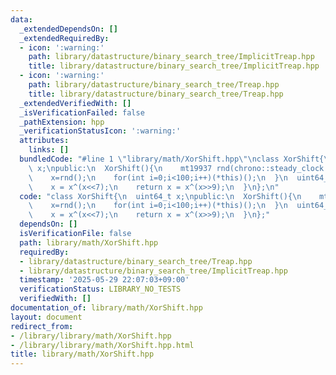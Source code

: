 ```yaml
---
data:
  _extendedDependsOn: []
  _extendedRequiredBy:
  - icon: ':warning:'
    path: library/datastructure/binary_search_tree/ImplicitTreap.hpp
    title: library/datastructure/binary_search_tree/ImplicitTreap.hpp
  - icon: ':warning:'
    path: library/datastructure/binary_search_tree/Treap.hpp
    title: library/datastructure/binary_search_tree/Treap.hpp
  _extendedVerifiedWith: []
  _isVerificationFailed: false
  _pathExtension: hpp
  _verificationStatusIcon: ':warning:'
  attributes:
    links: []
  bundledCode: "#line 1 \"library/math/XorShift.hpp\"\nclass XorShift{\n  uint64_t\
    \ x;\npublic:\n  XorShift(){\n    mt19937 rnd(chrono::steady_clock::now().time_since_epoch().count());\n\
    \    x=rnd();\n    for(int i=0;i<100;i++)(*this)();\n  }\n  uint64_t operator()(){\n\
    \    x = x^(x<<7);\n    return x = x^(x>>9);\n  }\n};\n"
  code: "class XorShift{\n  uint64_t x;\npublic:\n  XorShift(){\n    mt19937 rnd(chrono::steady_clock::now().time_since_epoch().count());\n\
    \    x=rnd();\n    for(int i=0;i<100;i++)(*this)();\n  }\n  uint64_t operator()(){\n\
    \    x = x^(x<<7);\n    return x = x^(x>>9);\n  }\n};"
  dependsOn: []
  isVerificationFile: false
  path: library/math/XorShift.hpp
  requiredBy:
  - library/datastructure/binary_search_tree/Treap.hpp
  - library/datastructure/binary_search_tree/ImplicitTreap.hpp
  timestamp: '2025-05-29 22:07:03+09:00'
  verificationStatus: LIBRARY_NO_TESTS
  verifiedWith: []
documentation_of: library/math/XorShift.hpp
layout: document
redirect_from:
- /library/library/math/XorShift.hpp
- /library/library/math/XorShift.hpp.html
title: library/math/XorShift.hpp
---
```

